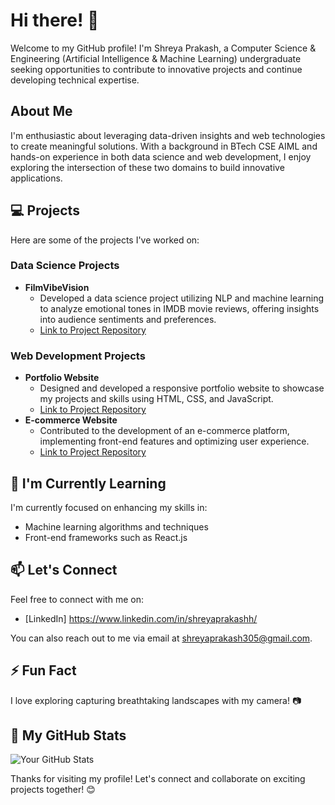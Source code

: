 # Hi there! 👋

Welcome to my GitHub profile! I'm Shreya Prakash, a Computer Science & Engineering (Artificial Intelligence & Machine Learning) undergraduate seeking opportunities to contribute to innovative projects and continue developing technical expertise.

## About Me

I'm enthusiastic about leveraging data-driven insights and web technologies to create meaningful solutions. With a background in BTech CSE AIML and hands-on experience in both data science and web development, I enjoy exploring the intersection of these two domains to build innovative applications.

## 💻 Projects

Here are some of the projects I've worked on:

### Data Science Projects
- **FilmVibeVision**
  - Developed a data science project utilizing NLP and machine learning to analyze emotional tones in IMDB movie reviews, offering insights into audience sentiments and preferences.
  - [Link to Project Repository](https://github.com/shreyaprakashh/FilmVibeVision)

### Web Development Projects
- **Portfolio Website**
  - Designed and developed a responsive portfolio website to showcase my projects and skills using HTML, CSS, and JavaScript.
  - [Link to Project Repository](Link)
- **E-commerce Website**
  - Contributed to the development of an e-commerce platform, implementing front-end features and optimizing user experience.
  - [Link to Project Repository](Link)

## 🌱 I'm Currently Learning

I'm currently focused on enhancing my skills in:

- Machine learning algorithms and techniques
- Front-end frameworks such as React.js


## 📫 Let's Connect

Feel free to connect with me on:

- [LinkedIn] https://www.linkedin.com/in/shreyaprakashh/

You can also reach out to me via email at shreyaprakash305@gmail.com.

## ⚡ Fun Fact

I love exploring capturing breathtaking landscapes with my camera! 📷

## 🚀 My GitHub Stats

![Your GitHub Stats](https://github-readme-stats.vercel.app/api?username=shreyaprakashh&show_icons=true&theme=radical)

Thanks for visiting my profile! Let's connect and collaborate on exciting projects together! 😊

